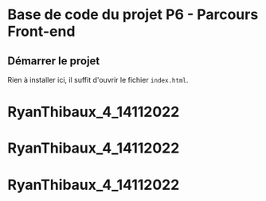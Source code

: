 # Base de code du projet P6 - Parcours Front-end

## Démarrer le projet

Rien à installer ici, il suffit d'ouvrir le fichier `index.html`.

# RyanThibaux_4_14112022
# RyanThibaux_4_14112022
# RyanThibaux_4_14112022
